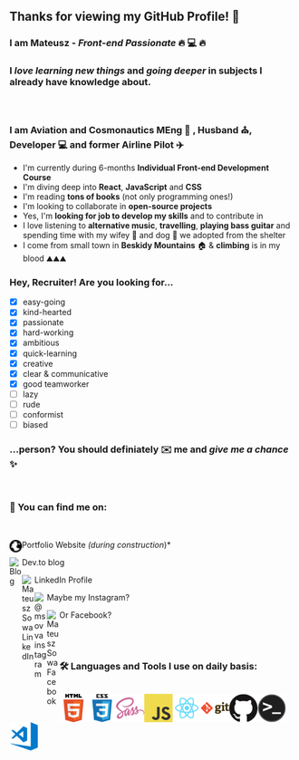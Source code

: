 ## Thanks for viewing my GitHub Profile! :wave:
### I am Mateusz - *Front-end Passionate* :fire: :computer: :fire:
### I *love learning new things* and *going deeper* in subjects I already have knowledge about.

<br/> 

### I am Aviation and Cosmonautics MEng :rocket: , Husband :church:, Developer :computer: and former Airline Pilot :airplane:
- I'm currently during 6-months **Individual Front-end Development Course**
- I'm diving deep into **React**, **JavaScript** and **CSS**
- I'm reading **tons of books** (not only programming ones!)
- I'm looking to collaborate in **open-source projects**
- Yes, I'm **looking for job to develop my skills** and to contribute in
- I love listening to **alternative music**, **travelling**, **playing bass guitar** and spending time with my wifey :woman: and dog :dog: we adopted from the shelter
- I come from small town in **Beskidy Mountains** 🏠 & **climbing** is in my blood ⛰️⛰️⛰️


### Hey, Recruiter! Are you looking for...
- [x] easy-going
- [x] kind-hearted
- [x] passionate
- [x] hard-working
- [x] ambitious
- [x] quick-learning
- [x] creative
- [x] clear & communicative
- [x] good teamworker
- [ ] lazy
- [ ] rude
- [ ] conformist
- [ ] biased
### ...person? You should definiately :envelope: me and *give me a chance* ✨

<br/>

### :blue_heart:  You can find me on:
<br/>

 Portfolio Website *(during construction*)* [<img align="left" alt="Portfolio" width="22px" src="https://raw.githubusercontent.com/iconic/open-iconic/master/svg/globe.svg" />][website]
 
 Dev.to blog [<img align="left" alt="Blog" width="22px" src="https://friconix.com/png/fi-swluxx-dev-to.png"/>][dev.to] 

 LinkedIn Profile [<img align="left" alt="Mateusz Sowa LinkedIn" width="22px" src="https://cdn.jsdelivr.net/npm/simple-icons@v3/icons/linkedin.svg" />][linkedin]
 
 Maybe my Instagram? [<img align="left" alt="@msovva instagram" width="22px" src="https://cdn.jsdelivr.net/npm/simple-icons@v3/icons/instagram.svg" />][instagram]

 Or Facebook? [<img align="left" alt="Mateusz Sowa Facebook" width="22px" src="https://www.flaticon.com/svg/static/icons/svg/61/61045.svg" />][facebook]


<br/>
<br/>

### 🛠️ Languages and Tools I use on daily basis: 
<br/>

<img align="left" alt="HTML5" width="50px" src="https://raw.githubusercontent.com/github/explore/80688e429a7d4ef2fca1e82350fe8e3517d3494d/topics/html/html.png" />

<img align="left" alt="CSS3" width="50px" src="https://raw.githubusercontent.com/github/explore/80688e429a7d4ef2fca1e82350fe8e3517d3494d/topics/css/css.png" />

<img align="left" alt="Sass" width="50px" src="https://raw.githubusercontent.com/github/explore/80688e429a7d4ef2fca1e82350fe8e3517d3494d/topics/sass/sass.png" />

<img align="left" alt="JavaScript" width="50px" src="https://raw.githubusercontent.com/github/explore/80688e429a7d4ef2fca1e82350fe8e3517d3494d/topics/javascript/javascript.png" />

<img align="left" alt="React" width="50px" src="https://raw.githubusercontent.com/github/explore/80688e429a7d4ef2fca1e82350fe8e3517d3494d/topics/react/react.png" />

<img align="left" alt="Git" width="50px" src="https://raw.githubusercontent.com/github/explore/80688e429a7d4ef2fca1e82350fe8e3517d3494d/topics/git/git.png" />

<img align="left" alt="GitHub" width="50px" src="https://raw.githubusercontent.com/github/explore/78df643247d429f6cc873026c0622819ad797942/topics/github/github.png" />

<img align="left" alt="Terminal" width="50px" src="https://raw.githubusercontent.com/github/explore/80688e429a7d4ef2fca1e82350fe8e3517d3494d/topics/terminal/terminal.png" />

<img align="left" alt="Visual Studio Code" width="50px" src="https://raw.githubusercontent.com/github/explore/80688e429a7d4ef2fca1e82350fe8e3517d3494d/topics/visual-studio-code/visual-studio-code.png" />


[website]: google.com
[linkedin]: https://www.linkedin.com/in/mateusz-sowa-720a721a8/
[instagram]: https://www.instagram.com/msovva/?hl=pl
[facebook]: https://www.facebook.com/xMatisx2
[dev.to]: https://dev.to/mateuszjansowa/pair-programming-a-start-guide-for-newbies-4k7c
